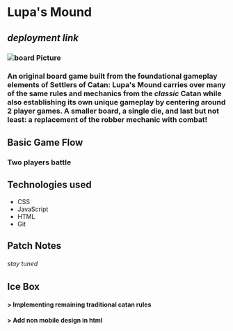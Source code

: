 # Lupa's Mound
## *deployment link*
### ![board Picture](https://imgur.com/2kZcoyO)
### An original board game built from the foundational gameplay elements of Settlers of Catan: Lupa's Mound carries over many of the same rules and mechanics from the *classic* Catan while also establishing its own unique gameplay by centering around 2 player games. A smaller board, a single die, and last but not least: a replacement of the robber mechanic with combat!
## Basic Game Flow
### Two players battle 
## Technologies used 
- CSS
- JavaScript
- HTML
- Git

## Patch Notes
###### stay tuned
## Ice Box
#### > Implementing remaining traditional catan rules
#### > Add non mobile design in html
### 


